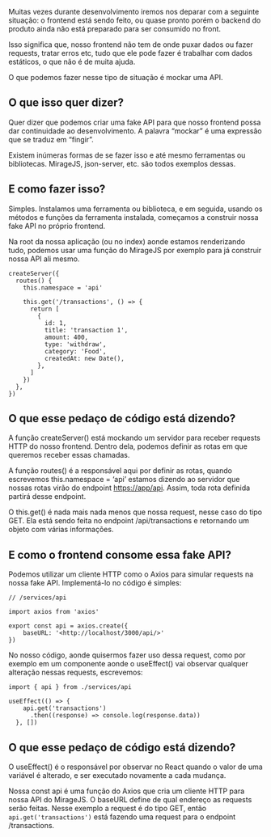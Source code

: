Muitas vezes durante desenvolvimento iremos nos deparar com a seguinte situação: o frontend está sendo feito, ou quase pronto porém o backend do produto ainda não está preparado para ser consumido no front.

Isso significa que, nosso frontend não tem de onde puxar dados ou fazer requests, tratar erros etc, tudo que ele pode fazer é trabalhar com dados estáticos, o que não é de muita ajuda.

O que podemos fazer nesse tipo de situação é mockar uma API.

## O que isso quer dizer?

Quer dizer que podemos criar uma fake API para que nosso frontend possa dar continuidade ao desenvolvimento. A palavra “mockar” é uma expressão que se traduz em “fingir”.

Existem inúmeras formas de se fazer isso e até mesmo ferramentas ou bibliotecas. MirageJS, json-server, etc. são todos exemplos dessas.

## E como fazer isso?

Simples. Instalamos uma ferramenta ou biblioteca, e em seguida, usando os métodos e funções da ferramenta instalada, começamos a construir nossa fake API no próprio frontend.

Na root da nossa aplicação (ou no index) aonde estamos renderizando tudo, podemos usar uma função do MirageJS por exemplo para já construir nossa API ali mesmo.

```tsx
createServer({
  routes() {
    this.namespace = 'api'

    this.get('/transactions', () => {
      return [
        {
          id: 1,
          title: 'transaction 1',
          amount: 400,
          type: 'withdraw',
          category: 'Food',
          createdAt: new Date(),
        },
      ]
    })
  },
})
```

## O que esse pedaço de código está dizendo?

A função createServer() está mockando um servidor para receber requests HTTP do nosso frontend. Dentro dela, podemos definir as rotas em que queremos receber essas chamadas.

A função routes() é a responsável aqui por definir as rotas, quando escrevemos this.namespace = ‘api’ estamos dizendo ao servidor que nossas rotas virão do endpoint [https://app/api](https://app/api). Assim, toda rota definida partirá desse endpoint.

O this.get() é nada mais nada menos que nossa request, nesse caso do tipo GET. Ela está sendo feita no endpoint /api/transactions e retornando um objeto com várias informações.

## E como o frontend consome essa fake API?

Podemos utilizar um cliente HTTP como o Axios para simular requests na nossa fake API. Implementá-lo no código é simples:

```tsx
// /services/api

import axios from 'axios'

export const api = axios.create({
    baseURL: '<http://localhost/3000/api/>'
})
```

No nosso código, aonde quisermos fazer uso dessa request, como por exemplo em um componente aonde o useEffect() vai observar qualquer alteração nessas requests, escrevemos:

```tsx
import { api } from ./services/api

useEffect(() => {
    api.get('transactions')
      .then((response) => console.log(response.data))
  }, [])
```

## O que esse pedaço de código está dizendo?

O useEffect() é o responsável por observar no React quando o valor de uma variável é alterado, e ser executado novamente a cada mudança.

Nossa const api é uma função do Axios que cria um cliente HTTP para nossa API do MirageJS. O baseURL define de qual endereço as requests serão feitas. Nesse exemplo a request é do tipo GET, então `api.get('transactions')` está fazendo uma request para o endpoint /transactions.